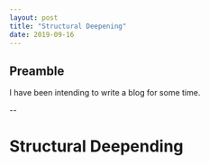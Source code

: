```yaml
---
layout: post
title: "Structural Deepening"
date: 2019-09-16
---
```


## Preamble

I have been intending to write a blog for some time. 


--

# Structural Deepending

